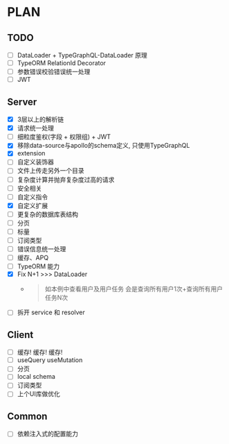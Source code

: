 # PLAN

## TODO

- [ ] DataLoader + TypeGraphQL-DataLoader 原理
- [ ] TypeORM RelationId Decorator
- [ ] 参数错误校验错误统一处理
- [ ] JWT

## Server

- [x] 3层以上的解析链
- [x] 请求统一处理
- [ ] 细粒度鉴权(字段 + 权限组) + JWT
- [x] 移除data-source与apollo的schema定义, 只使用TypeGraphQL
- [x] extension
- [ ] 自定义装饰器
- [ ] 文件上传走另外一个目录
- [ ] 复杂度计算并抛弃复杂度过高的请求
- [ ] 安全相关
- [ ] 自定义指令
- [x] 自定义扩展
- [ ] 更复杂的数据库表结构
- [ ] 分页
- [ ] 标量
- [ ] 订阅类型
- [ ] 错误信息统一处理
- [ ] 缓存、APQ
- [ ] TypeORM 能力
- [x] Fix N+1 >>> DataLoader
  - > 如本例中查看用户及用户任务 会是查询所有用户1次+查询所有用户任务N次
- [ ] 拆开 service 和 resolver

## Client

- [ ] 缓存! 缓存! 缓存!
- [ ] useQuery useMutation
- [ ] 分页
- [ ] local schema
- [ ] 订阅类型
- [ ] 上个UI库做优化

## Common

- [ ] 依赖注入式的配置能力
